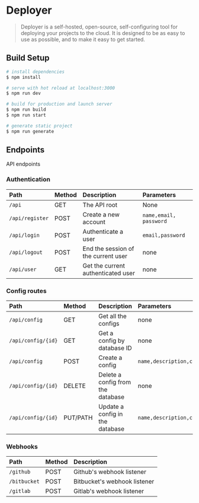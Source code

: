 
# Deployer
> Deployer is a self-hosted, open-source, self-configuring tool for deploying your projects to the cloud. It is designed to be as easy to use as possible, and to make it easy to get started.

## Build Setup

```bash
# install dependencies
$ npm install

# serve with hot reload at localhost:3000
$ npm run dev

# build for production and launch server
$ npm run build
$ npm run start

# generate static project
$ npm run generate
```

## Endpoints
API endpoints
### Authentication
|  Path            |     Method      |   Description                     |  Parameters            |
|:-----------------|:----------------|:----------------------------------|:-----------------------|
|  `/api`          |       GET       |The API root                       |  None                  |
|  `/api/register` |       POST      |Create a new account               | `name,email, password` |
|  `/api/login`    |       POST      |Authenticate a user                | `email,password`       |
|  `/api/logout`   |       POST      |End the session of the current user|  none                  |
|  `/api/user`     |       GET       |Get the current authenticated user |  none                  |

### Config routes
|   Path             |    Method   |   Description                     |  Parameters                |
|:-------------------|:------------|:----------------------------------|:---------------------------|
| `/api/config`      |    GET      | Get all the configs               | none                       |
| `/api/config/{id}` |    GET      | Get a config by database ID       | none                       |
| `/api/config`      |    POST     | Create a config                   | `name,description,command` |
| `/api/config/{id}` |    DELETE   | Delete a config from the database | none                       |
| `/api/config/{id}` |    PUT/PATH | Update a config in the database   | `name,description,command` |

### Webhooks
| Path         | Method | Description                  |
|:-------------|:-------|:-----------------------------|
| `/github`    | POST   | Github's webhook listener    |
| `/bitbucket` | POST   | Bitbucket's webhook listener |
| `/gitlab`    | POST   | Gitlab's webhook listener    |

